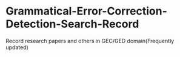 # Grammatical-Error-Correction-Detection-Search-Record
Record research papers and others in GEC/GED domain(Frequently updated)

